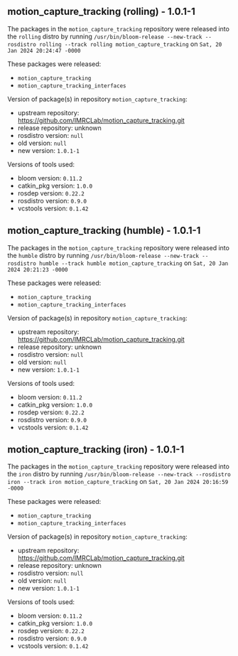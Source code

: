 ## motion_capture_tracking (rolling) - 1.0.1-1

The packages in the `motion_capture_tracking` repository were released into the `rolling` distro by running `/usr/bin/bloom-release --new-track --rosdistro rolling --track rolling motion_capture_tracking` on `Sat, 20 Jan 2024 20:24:47 -0000`

These packages were released:
- `motion_capture_tracking`
- `motion_capture_tracking_interfaces`

Version of package(s) in repository `motion_capture_tracking`:

- upstream repository: https://github.com/IMRCLab/motion_capture_tracking.git
- release repository: unknown
- rosdistro version: `null`
- old version: `null`
- new version: `1.0.1-1`

Versions of tools used:

- bloom version: `0.11.2`
- catkin_pkg version: `1.0.0`
- rosdep version: `0.22.2`
- rosdistro version: `0.9.0`
- vcstools version: `0.1.42`


## motion_capture_tracking (humble) - 1.0.1-1

The packages in the `motion_capture_tracking` repository were released into the `humble` distro by running `/usr/bin/bloom-release --new-track --rosdistro humble --track humble motion_capture_tracking` on `Sat, 20 Jan 2024 20:21:23 -0000`

These packages were released:
- `motion_capture_tracking`
- `motion_capture_tracking_interfaces`

Version of package(s) in repository `motion_capture_tracking`:

- upstream repository: https://github.com/IMRCLab/motion_capture_tracking.git
- release repository: unknown
- rosdistro version: `null`
- old version: `null`
- new version: `1.0.1-1`

Versions of tools used:

- bloom version: `0.11.2`
- catkin_pkg version: `1.0.0`
- rosdep version: `0.22.2`
- rosdistro version: `0.9.0`
- vcstools version: `0.1.42`


## motion_capture_tracking (iron) - 1.0.1-1

The packages in the `motion_capture_tracking` repository were released into the `iron` distro by running `/usr/bin/bloom-release --new-track --rosdistro iron --track iron motion_capture_tracking` on `Sat, 20 Jan 2024 20:16:59 -0000`

These packages were released:
- `motion_capture_tracking`
- `motion_capture_tracking_interfaces`

Version of package(s) in repository `motion_capture_tracking`:

- upstream repository: https://github.com/IMRCLab/motion_capture_tracking.git
- release repository: unknown
- rosdistro version: `null`
- old version: `null`
- new version: `1.0.1-1`

Versions of tools used:

- bloom version: `0.11.2`
- catkin_pkg version: `1.0.0`
- rosdep version: `0.22.2`
- rosdistro version: `0.9.0`
- vcstools version: `0.1.42`


